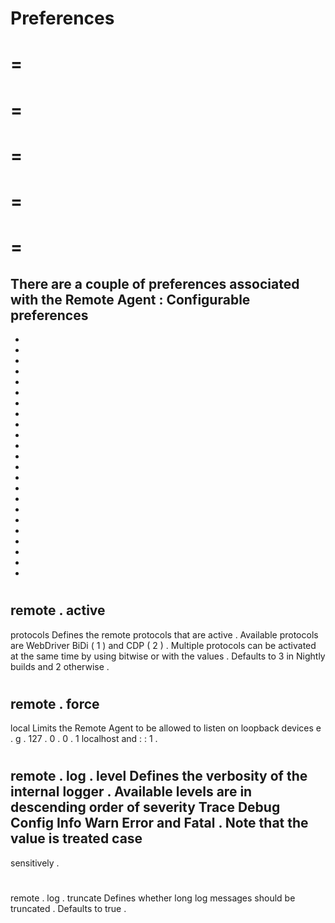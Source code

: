 Preferences
=
=
=
=
=
=
=
=
=
=
=
There
are
a
couple
of
preferences
associated
with
the
Remote
Agent
:
Configurable
preferences
-
-
-
-
-
-
-
-
-
-
-
-
-
-
-
-
-
-
-
-
-
-
-
-
#
#
#
remote
.
active
-
protocols
Defines
the
remote
protocols
that
are
active
.
Available
protocols
are
WebDriver
BiDi
(
1
)
and
CDP
(
2
)
.
Multiple
protocols
can
be
activated
at
the
same
time
by
using
bitwise
or
with
the
values
.
Defaults
to
3
in
Nightly
builds
and
2
otherwise
.
#
#
#
remote
.
force
-
local
Limits
the
Remote
Agent
to
be
allowed
to
listen
on
loopback
devices
e
.
g
.
127
.
0
.
0
.
1
localhost
and
:
:
1
.
#
#
#
remote
.
log
.
level
Defines
the
verbosity
of
the
internal
logger
.
Available
levels
are
in
descending
order
of
severity
Trace
Debug
Config
Info
Warn
Error
and
Fatal
.
Note
that
the
value
is
treated
case
-
sensitively
.
#
#
#
remote
.
log
.
truncate
Defines
whether
long
log
messages
should
be
truncated
.
Defaults
to
true
.
